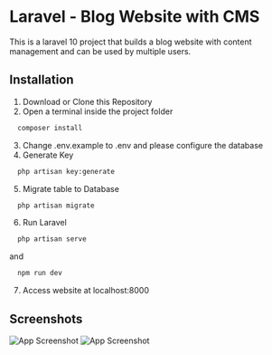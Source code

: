 # Laravel - Blog Website with CMS

This is a laravel 10 project that builds a blog website with content management and can be used by multiple users.

## Installation

1. Download or Clone this Repository
2. Open a terminal inside the project folder

```bash
  composer install
```

3. Change .env.example to .env and please configure the database
4. Generate Key

```bash
  php artisan key:generate
```

5. Migrate table to Database

```bash
  php artisan migrate
```

6. Run Laravel

```bash
  php artisan serve
```

and

```bash
  npm run dev
```

7. Access website at localhost:8000

## Screenshots

![App Screenshot](https://i.ibb.co.com/QnHsH8y/Laravel-Blog-Frontend.png)
![App Screenshot](https://i.ibb.co.com/fp078WN/Laravel-Blog-Backend.png)